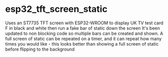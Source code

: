 # esp32_tft_screen_static
Uses an ST7735 TFT screen with ESP32-WROOM to display UK TV test card F in black and white then run a fake bar of static down the screen
It's been updated to non blocking code so multiple bars can be created and shown.
A full screen of static can be repeated on a timer, and it can repeat how many times you would like - this looks better than showing a full screen of static before flipping to the background
